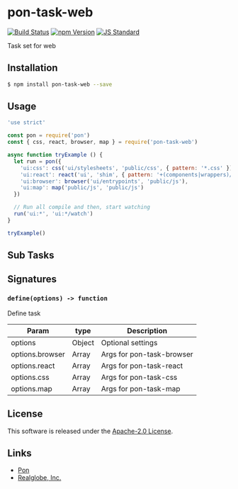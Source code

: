 pon-task-web
==========

<!---
This file is generated by ape-tmpl. Do not update manually.
--->

<!-- Badge Start -->
<a name="badges"></a>

[![Build Status][bd_travis_shield_url]][bd_travis_url]
[![npm Version][bd_npm_shield_url]][bd_npm_url]
[![JS Standard][bd_standard_shield_url]][bd_standard_url]

[bd_repo_url]: https://github.com/realglobe-Inc/pon-task-web
[bd_travis_url]: http://travis-ci.org/realglobe-Inc/pon-task-web
[bd_travis_shield_url]: http://img.shields.io/travis/realglobe-Inc/pon-task-web.svg?style=flat
[bd_travis_com_url]: http://travis-ci.com/realglobe-Inc/pon-task-web
[bd_travis_com_shield_url]: https://api.travis-ci.com/realglobe-Inc/pon-task-web.svg?token=
[bd_license_url]: https://github.com/realglobe-Inc/pon-task-web/blob/master/LICENSE
[bd_codeclimate_url]: http://codeclimate.com/github/realglobe-Inc/pon-task-web
[bd_codeclimate_shield_url]: http://img.shields.io/codeclimate/github/realglobe-Inc/pon-task-web.svg?style=flat
[bd_codeclimate_coverage_shield_url]: http://img.shields.io/codeclimate/coverage/github/realglobe-Inc/pon-task-web.svg?style=flat
[bd_gemnasium_url]: https://gemnasium.com/realglobe-Inc/pon-task-web
[bd_gemnasium_shield_url]: https://gemnasium.com/realglobe-Inc/pon-task-web.svg
[bd_npm_url]: http://www.npmjs.org/package/pon-task-web
[bd_npm_shield_url]: http://img.shields.io/npm/v/pon-task-web.svg?style=flat
[bd_standard_url]: http://standardjs.com/
[bd_standard_shield_url]: https://img.shields.io/badge/code%20style-standard-brightgreen.svg

<!-- Badge End -->


<!-- Description Start -->
<a name="description"></a>

Task set for web

<!-- Description End -->


<!-- Overview Start -->
<a name="overview"></a>



<!-- Overview End -->


<!-- Sections Start -->
<a name="sections"></a>

<!-- Section from "doc/guides/01.Installation.md.hbs" Start -->

<a name="section-doc-guides-01-installation-md"></a>

Installation
-----

```bash
$ npm install pon-task-web --save
```


<!-- Section from "doc/guides/01.Installation.md.hbs" End -->

<!-- Section from "doc/guides/02.Usage.md.hbs" Start -->

<a name="section-doc-guides-02-usage-md"></a>

Usage
---------

```javascript
'use strict'

const pon = require('pon')
const { css, react, browser, map } = require('pon-task-web')

async function tryExample () {
  let run = pon({
    'ui:css': css('ui/stylesheets', 'public/css', { pattern: '*.css' }),
    'ui:react': react('ui', 'shim', { pattern: '+(components|wrappers)/**/*.jsx' }),
    'ui:browser': browser('ui/entrypoints', 'public/js'),
    'ui:map': map('public/js', 'public/js')
  })

  // Run all compile and then, start watching
  run('ui:*', 'ui:*/watch')
}

tryExample()

```


<!-- Section from "doc/guides/02.Usage.md.hbs" End -->

<!-- Section from "doc/guides/03.Sub Tasks.md.hbs" Start -->

<a name="section-doc-guides-03-sub-tasks-md"></a>

Sub Tasks
---------



<!-- Section from "doc/guides/03.Sub Tasks.md.hbs" End -->

<!-- Section from "doc/guides/04.Signature.md.hbs" Start -->

<a name="section-doc-guides-04-signature-md"></a>

Signatures
---------


### `define(options) -> function`

Define task

| Param | type | Description |
| ---- | --- | ----------- |
| options | Object |  Optional settings |
| options.browser | Array |  Args for pon-task-browser |
| options.react | Array |  Args for pon-task-react |
| options.css | Array |  Args for pon-task-css |
| options.map | Array |  Args for pon-task-map |



<!-- Section from "doc/guides/04.Signature.md.hbs" End -->


<!-- Sections Start -->


<!-- LICENSE Start -->
<a name="license"></a>

License
-------
This software is released under the [Apache-2.0 License](https://github.com/realglobe-Inc/pon-task-web/blob/master/LICENSE).

<!-- LICENSE End -->


<!-- Links Start -->
<a name="links"></a>

Links
------

+ [Pon][pon_url]
+ [Realglobe, Inc.][realglobe,_inc__url]

[pon_url]: https://github.com/realglobe-Inc/pon
[realglobe,_inc__url]: http://realglobe.jp

<!-- Links End -->
